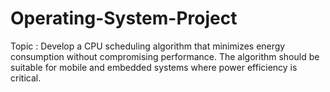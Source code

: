 # Operating-System-Project
Topic : Develop a CPU scheduling algorithm that minimizes energy consumption without compromising performance. The algorithm should be suitable for mobile and embedded systems where power efficiency is critical.

